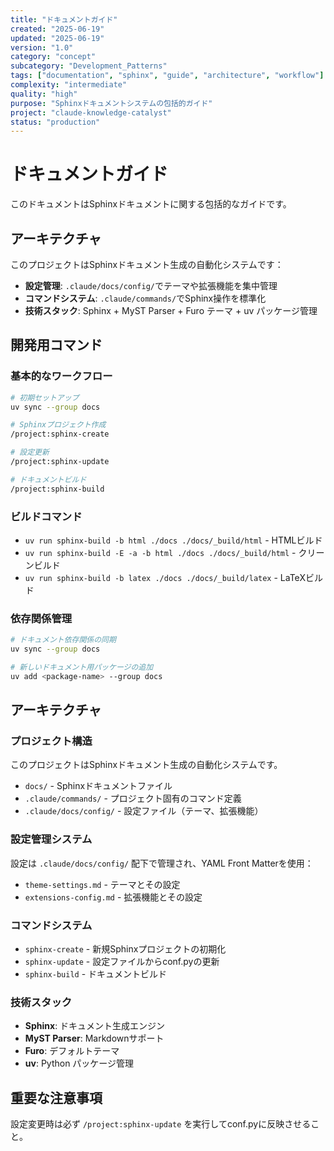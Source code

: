 ```yaml
---
title: "ドキュメントガイド"
created: "2025-06-19"
updated: "2025-06-19"
version: "1.0"
category: "concept"
subcategory: "Development_Patterns"
tags: ["documentation", "sphinx", "guide", "architecture", "workflow"]
complexity: "intermediate"
quality: "high"
purpose: "Sphinxドキュメントシステムの包括的ガイド"
project: "claude-knowledge-catalyst"
status: "production"
---
```


# ドキュメントガイド

このドキュメントはSphinxドキュメントに関する包括的なガイドです。

## アーキテクチャ

このプロジェクトはSphinxドキュメント生成の自動化システムです：

- **設定管理**: `.claude/docs/config/`でテーマや拡張機能を集中管理
- **コマンドシステム**: `.claude/commands/`でSphinx操作を標準化
- **技術スタック**: Sphinx + MyST Parser + Furo テーマ + uv パッケージ管理

## 開発用コマンド

### 基本的なワークフロー
```bash
# 初期セットアップ
uv sync --group docs

# Sphinxプロジェクト作成
/project:sphinx-create

# 設定更新
/project:sphinx-update

# ドキュメントビルド  
/project:sphinx-build
```

### ビルドコマンド
- `uv run sphinx-build -b html ./docs ./docs/_build/html` - HTMLビルド
- `uv run sphinx-build -E -a -b html ./docs ./docs/_build/html` - クリーンビルド
- `uv run sphinx-build -b latex ./docs ./docs/_build/latex` - LaTeXビルド

### 依存関係管理
```bash
# ドキュメント依存関係の同期
uv sync --group docs

# 新しいドキュメント用パッケージの追加
uv add <package-name> --group docs
```

## アーキテクチャ

### プロジェクト構造
このプロジェクトはSphinxドキュメント生成の自動化システムです。

- `docs/` - Sphinxドキュメントファイル
- `.claude/commands/` - プロジェクト固有のコマンド定義
- `.claude/docs/config/` - 設定ファイル（テーマ、拡張機能）

### 設定管理システム
設定は `.claude/docs/config/` 配下で管理され、YAML Front Matterを使用：

- `theme-settings.md` - テーマとその設定
- `extensions-config.md` - 拡張機能とその設定

### コマンドシステム
- `sphinx-create` - 新規Sphinxプロジェクトの初期化
- `sphinx-update` - 設定ファイルからconf.pyの更新
- `sphinx-build` - ドキュメントビルド

### 技術スタック
- **Sphinx**: ドキュメント生成エンジン
- **MyST Parser**: Markdownサポート
- **Furo**: デフォルトテーマ
- **uv**: Python パッケージ管理

## 重要な注意事項

設定変更時は必ず `/project:sphinx-update` を実行してconf.pyに反映させること。